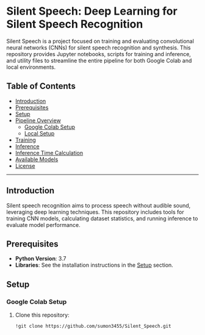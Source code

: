 # Silent Speech: Deep Learning for Silent Speech Recognition

Silent Speech is a project focused on training and evaluating convolutional neural networks (CNNs) for silent speech recognition and synthesis. This repository provides Jupyter notebooks, scripts for training and inference, and utility files to streamline the entire pipeline for both Google Colab and local environments.

## Table of Contents

- [Introduction](#introduction)
- [Prerequisites](#prerequisites)
- [Setup](#setup)
- [Pipeline Overview](#pipeline-overview)
  - [Google Colab Setup](#google-colab-setup)
  - [Local Setup](#local-setup)
- [Training](#training)
- [Inference](#inference)
- [Inference Time Calculation](#inference-time-calculation)
- [Available Models](#available-models)
- [License](#license)

---

## Introduction

Silent speech recognition aims to process speech without audible sound, leveraging deep learning techniques. This repository includes tools for training CNN models, calculating dataset statistics, and running inference to evaluate model performance.

## Prerequisites

- **Python Version**: 3.7
- **Libraries**: See the installation instructions in the [Setup](#setup) section.

## Setup

### Google Colab Setup

1. Clone this repository:
   ```bash
   !git clone https://github.com/sumon3455/Silent_Speech.git
